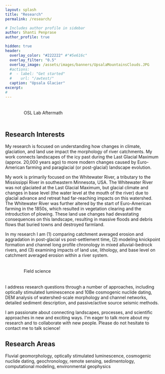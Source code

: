 ```yaml
---
layout: splash
title: "Research"
permalink: /research/

# Includes author profile in sidebar
author: Shanti Penprase
author_profile: true

hidden: true
header:
  overlay_color: "#222222" #"#5e616c"
  overlay_filter: "0.5"
  overlay_image: /assets/images/banners/UpsalaMountainsClouds.JPG
  #actions:
  #  - label: "Get started"
  #    url: "/awtest/"
  caption: "Upsala Glacier"
excerpt:
#         
---
```

<figure style="width: 400px; padding: 20px" class="align-right">
  <img src="{{ site.url }}{{ site.baseurl }}/assets/images/banners/IMG_2277.JPG" alt="">
  <figcaption>OSL Lab Aftermath</figcaption>
</figure>

## Research Interests

My research is focused on understanding how changes in climate, glaciation, and land use impact the morphology of river catchments. My work connects landscapes of the icy past during the Last Glacial Maximum (approx. 20,000 years ago) to more modern changes caused by Euro-American farming and paraglacial (or post-glacial) landscape evolution.

My work is primarily focused on the Whitewater River, a tributary to the Mississippi River in southeastern Minnesota, USA. The Whitewater River was not glaciated at the Last Glacial Maximum, but glacial climate and changes in base level (the water level at the mouth of the river) due to glacial advance and retreat had far-reaching impacts on this watershed. The Whitewater River was further altered by the start of Euro-American farming in the 1850s, which resulted in vegetation clearing and the introduction of plowing. These land use changes had devastating consequences on this landscape, resulting in massive floods and debris flows that buried towns and destroyed farmland.

In my research I am (1) comparing catchment averaged erosion and aggradation in post-glacial vs post-settlement time, (2) modeling knickpoint formation and channel long profile chronology in mixed alluvial-bedrock rivers, and (3) examining impacts of land use, lithology, and base level on catchment averaged erosion within a river system.

<figure style="width: 400px; padding: 20px" class="align-left">
  <img src="{{ site.url }}{{ site.baseurl }}/assets/images/banners/IMG_0211.JPG" alt="">
  <figcaption>Field science</figcaption>
</figure>

I address research questions through a number of approaches, including optically stimulated luminescence and 10Be cosmogenic nuclide dating, DEM analysis of watershed-scale morphology and channel networks, detailed sediment description, and passive/active source seismic methods.

I am passionate about connecting landscapes, processes, and scientific approaches in new and exciting ways. I'm eager to talk more about my research and to collaborate with new people. Please do not hesitate to contact me to talk science!

## Research Areas
Fluvial geomorphology, optically stimulated luminescence, cosmogenic nuclide dating, geochronology, remote sensing, sedimentology, computational modeling, environmental geophysics
